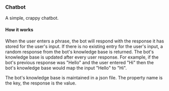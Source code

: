 ### Chatbot ###

A simple, crappy chatbot. 

#### How it works ####

When the user enters a phrase, the bot will respond with the response it has stored for the user's input. If there is no existing entry for the user's input, a random response from the bot's knowledge base is returned. The bot's knowledge base is updated after every user response. For example, if the bot's previous response was "Hello" and the user entered "Hi" then the bot's knowledge base would map the input "Hello" to "Hi".

The bot's knowledge base is maintained in a json file. The property name is the key, the response is the value.